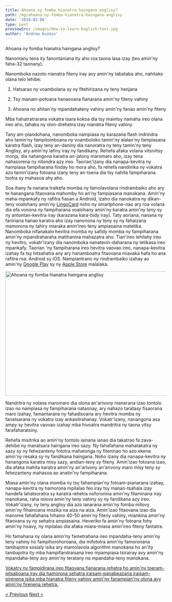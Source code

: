 ```yaml
---
title: Ahoana ny fomba hianatra haingana anglisy?
path: /mg/ahoana-ny-fomba-hianatra-haingana-anglisy
date: '2018-02-06'
type: post
previewSrc: /images/How-to-learn-English-fast.jpg
author: 'Andrew Kuzmin'
---
```


Ahoana ny fomba hianatra haingana anglisy?

Nanontany tena ity fanontaniana ity aho roa taona lasa izay (teo amin'ny faha-32 taonany).

Nanomboka nazoto nianatra fiteny iray avy amin'ny tabataba aho, nahitako olana telo lehibe:

1. Hatsarao ny voambolana sy ny fitehirizana ny teny henjana

2. Tsy manam-potoana hanaovana fianarana amin'ny fiteny vahiny

3. Ahoana no ahitan'ny mpandahateny vahiny amin'ny fanao amin'ny fiteny

Mba hahatratrarana vokatra tsara kokoa dia tsy maintsy namaha ireo olana ireo aho, tahaka ny olon-drehetra izay nianatra fiteny vahiny.

Tany am-piandohana, nanomboka nampiasa ny karazana flash indrindra aho tamin'ny fampitomboana ny voamboloko tamin'ny alalan'ny fampiasana karatra flash, izay teny an-daniny dia nanoratra ny teny tamin'ny teny Anglisy, ary amin'ny lafiny iray ny fandikany. Rehefa afaka volana vitsivitsy monja, dia nahangona karatra an-jatony maromaro aho, izay tena nahasorena ny nitondra azy ireo. Taorian'izany dia nanapa-kevitra ny hampiasa fampiharana finday ho mora aho, fa rehefa nandinika ny vokatra azo tamin'izany fotoana izany teny an-tsena dia tsy nahita fampiharana tsotra sy mahasoa ahy aho.

Soa ihany fa nanana traikefa momba ny famolavolana rindrambaiko aho ary te hanangana fitaovana mahomby ho an'ny fampiasana manokana. Amin'ny maha-mpankafy ny rafitra fiasan a Android, izaho dia nanokatra ny dikan-teny voalohany amin'ny <a href="https://lingocard.com">LingoCard</a> noho ny smartphone-nao ary roa volana dia efa vonona ny fampiharana voalohany amin'ny karatra amin'ny teny sy ny antontan-kevitra iray (karazana kara-bidy iray). Taty aoriana, nanana ny faniriana hanao karatra aho izay nanonona ny teny sy ny fahaizana mamorona ny tahiry miaraka amin'ireo teny ampiasaina matetika. Nanomboka nifanakalo hevitra momba ny safidy momba ny fampiharana amin'ny mpandraharaha matihanina mahazatra aho. Tian'ireo lehilahy ireo ny hevitro, vokatr'izany dia nanomboka nanatevin-daharana ny tetikasa ireo mpankafy. Taorian 'ny fampiharana ireo hevitra vaovao ireo, nanapa-kevitra izahay fa tsy hitsahatra any ary hanamboatra fitaovana miavaka hafa ho ana rafitra roa: Android sy iOS. Nampiantrano ny rindrambaiko izahay ao amin'ny <a href="https://play.google.com/store/apps/details?id=com.lingocard.lingocard">Google Play</a> sy ny <a href="https://itunes.apple.com/us/app/lingocard/id1217076835?mt=8">Apple Store</a> malalaka.

<img class="aligncenter wp-image-5587" src="../images/2018/01/LigoCard-App-small.png" alt="Ahoana ny fomba hianatra haingana anglisy" width="973" height="388" />

Nandritra ny volana maromaro dia olona an'arivony manerana izao tontolo izao no nampiasa ny fampiharana nataonay, ary nahazo taratasy fisaorana maro izahay, famantarana ny fahadisoana ary hevitra momba ny fanatsarana ny vokatra izay ankasitrahanay. Vokatr'izany, nanangona asa ampy sy hevitra vaovao izahay mba hivoatra mandritra ny taona vitsy farafaharatsiny.

Rehefa misitrika ao amin'ny tontolo iainana ianao dia takatrao fa zava-dehibe ny manatsara haingana ireo sazy. Ny fahafahana mahatakatra ny sazy sy ny fehezanteny fototra mahatonga ny fiteninao ho azo ekena amin'ny resaka sy ny fandikana haingana. Noho izany dia nanapa-kevitra ny hanangona karatra misy sazy, andian-teny sy fiteny. Amin'izao fotoana izao, dia afaka mahita karatra amin'ny an'arivony an'arivony maro misy teny sy fehezanteny mahasoa ao anatin'ny fampiharana.

Miasa amin'ny olana momba ny tsy fahampian'ny fotoam-pianarana izahay, nanapa-kevitra ny hamorona mpilalao feo iray tsy manan-tsahala izay handefa lahatsoratra sy karatra rehetra noforonina amin'ny filaminana iray manokana, raha miova amin'ny teny vahiny sy ny fandikana azy ireo. Vokatr'izany, ny teny anglisy dia azo ianarana amin'ny fomba mitovy amin'ny fihainoana mozika na aiza na aiza. Amin'izao fitaovana izao dia manome fahafahana hihaino 40-50 amin'ny fiteny vahiny, miankina amin'ny fitaovana sy ny sehatra ampiasaina. Heveriko fa amin'ny fotoana fohy amin'ny hoavy, ny mpilalao dia afaka miara-miasa amin'ireo fiteny fantatra.

Ho famahana ny olana amin'ny fametrahana ireo mpandaha-teny amin'ny teny vahiny ho fampihorohoroana, dia mifototra amin'ny famoronana tambajotra sosialy isika ary mamolavola algorithm manokana ho an'ity tambajotra ity mba hampifandraisana ireo mpampiasa tsirairay avy amin'ny mpandaha-teny avy amin'ny teratany na mpandaha-teny manokana.

<a href="https://lingocard.com">Vokatry ny fampidirana ireo fitaovana fianarana rehetra ho amin'ny toeram-pitsaboana iray dia hamorona sehatra iraisam-panabeazana iraisam-pirenena isika mba hianatra fiteny vahiny amin'ny fanampian'ny olona avy amin'ny firenena rehetra.</a>

<a href="/mg/ahitanny-mpandahateny-miteny-aminny-fiteniny">< Previous</a> <a href="/mg/karatra-aminny-fiteny">Next ></a>
